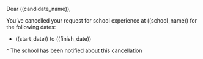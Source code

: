 Dear ((candidate_name)),

You’ve cancelled your request for school experience at ((school_name)) for the following dates:

* ((start_date)) to ((finish_date))

^ The school has been notified about this cancellation